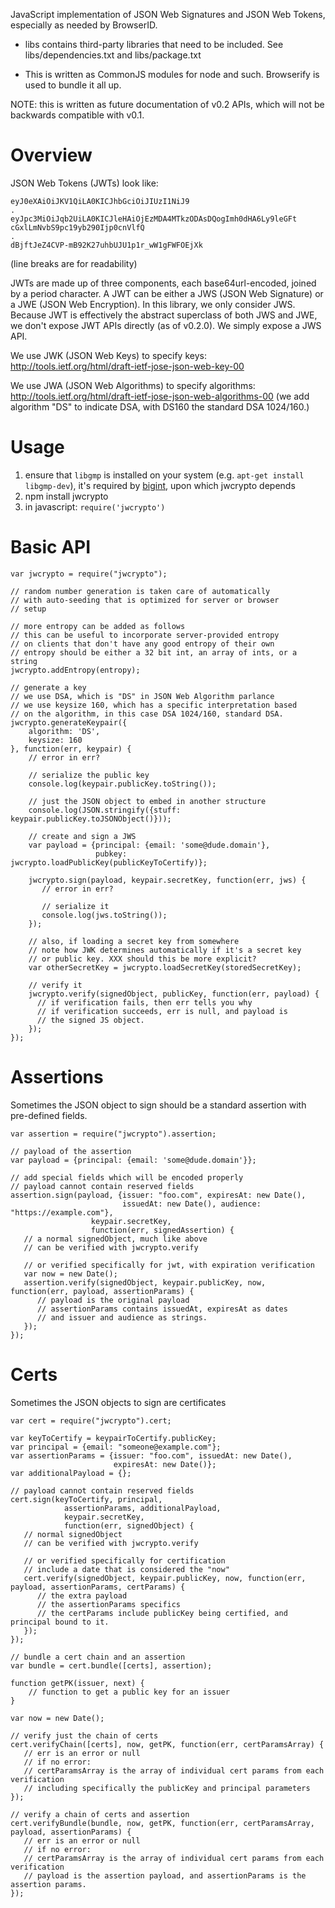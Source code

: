JavaScript implementation of JSON Web Signatures and JSON Web Tokens, especially as needed by BrowserID.

- libs contains third-party libraries that need to be included. See
libs/dependencies.txt and libs/package.txt

- This is written as CommonJS modules for node and
  such. Browserify is used to bundle it all up.

NOTE: this is written as future documentation of v0.2 APIs, which will not
be backwards compatible with v0.1.

Overview
===

JSON Web Tokens (JWTs) look like:

    eyJ0eXAiOiJKV1QiLA0KICJhbGciOiJIUzI1NiJ9
    .
    eyJpc3MiOiJqb2UiLA0KICJleHAiOjEzMDA4MTkzODAsDQogImh0dHA6Ly9leGFt
    cGxlLmNvbS9pc19yb290Ijp0cnVlfQ
    .
    dBjftJeZ4CVP-mB92K27uhbUJU1p1r_wW1gFWFOEjXk

(line breaks are for readability)

JWTs are made up of three components, each base64url-encoded, joined by a period character. A JWT can be either a JWS (JSON Web Signature) or a JWE (JSON Web Encryption). In this library, we only consider JWS. Because JWT is effectively the abstract superclass of both JWS and JWE, we don't expose JWT APIs directly (as of v0.2.0). We simply expose a JWS API.

We use JWK (JSON Web Keys) to specify keys:
http://tools.ietf.org/html/draft-ietf-jose-json-web-key-00

We use JWA (JSON Web Algorithms) to specify algorithms:
http://tools.ietf.org/html/draft-ietf-jose-json-web-algorithms-00
(we add algorithm "DS" to indicate DSA, with DS160 the standard DSA 1024/160.)

Usage
=====

  1. ensure that `libgmp` is installed on your system (e.g. `apt-get install libgmp-dev`), it's required by [bigint](https://github.com/substack/node-bigint), upon which jwcrypto depends
  2. npm install jwcrypto
  3. in javascript: `require('jwcrypto')`

Basic API
=========

    var jwcrypto = require("jwcrypto");

    // random number generation is taken care of automatically
    // with auto-seeding that is optimized for server or browser
    // setup

    // more entropy can be added as follows
    // this can be useful to incorporate server-provided entropy
    // on clients that don't have any good entropy of their own
    // entropy should be either a 32 bit int, an array of ints, or a string
    jwcrypto.addEntropy(entropy);

    // generate a key
    // we use DSA, which is "DS" in JSON Web Algorithm parlance
    // we use keysize 160, which has a specific interpretation based
    // on the algorithm, in this case DSA 1024/160, standard DSA.
    jwcrypto.generateKeypair({
        algorithm: 'DS',
        keysize: 160
    }, function(err, keypair) {
        // error in err?

        // serialize the public key
        console.log(keypair.publicKey.toString());

        // just the JSON object to embed in another structure
        console.log(JSON.stringify({stuff: keypair.publicKey.toJSONObject()}));

        // create and sign a JWS
        var payload = {principal: {email: 'some@dude.domain'},
                       pubkey: jwcrypto.loadPublicKey(publicKeyToCertify)};

        jwcrypto.sign(payload, keypair.secretKey, function(err, jws) {
           // error in err?

           // serialize it
           console.log(jws.toString());
        });

        // also, if loading a secret key from somewhere
        // note how JWK determines automatically if it's a secret key
        // or public key. XXX should this be more explicit?
        var otherSecretKey = jwcrypto.loadSecretKey(storedSecretKey);

        // verify it
        jwcrypto.verify(signedObject, publicKey, function(err, payload) {
          // if verification fails, then err tells you why
          // if verification succeeds, err is null, and payload is
          // the signed JS object.
        });
    });

Assertions
====

Sometimes the JSON object to sign should be a standard assertion with pre-defined fields.

    var assertion = require("jwcrypto").assertion;

    // payload of the assertion
    var payload = {principal: {email: 'some@dude.domain'}};

    // add special fields which will be encoded properly
    // payload cannot contain reserved fields
    assertion.sign(payload, {issuer: "foo.com", expiresAt: new Date(),
                             issuedAt: new Date(), audience: "https://example.com"},
                      keypair.secretKey,
                      function(err, signedAssertion) {
       // a normal signedObject, much like above
       // can be verified with jwcrypto.verify

       // or verified specifically for jwt, with expiration verification
       var now = new Date();
       assertion.verify(signedObject, keypair.publicKey, now, function(err, payload, assertionParams) {
          // payload is the original payload
          // assertionParams contains issuedAt, expiresAt as dates
          // and issuer and audience as strings.
       });
    });


Certs
=======

Sometimes the JSON objects to sign are certificates

    var cert = require("jwcrypto").cert;

    var keyToCertify = keypairToCertify.publicKey;
    var principal = {email: "someone@example.com"};
    var assertionParams = {issuer: "foo.com", issuedAt: new Date(),
                           expiresAt: new Date()};
    var additionalPayload = {};

    // payload cannot contain reserved fields
    cert.sign(keyToCertify, principal,
                assertionParams, additionalPayload,
                keypair.secretKey,
                function(err, signedObject) {
       // normal signedObject
       // can be verified with jwcrypto.verify

       // or verified specifically for certification
       // include a date that is considered the "now"
       cert.verify(signedObject, keypair.publicKey, now, function(err, payload, assertionParams, certParams) {
          // the extra payload
          // the assertionParams specifics
          // the certParams include publicKey being certified, and principal bound to it.
       });
    });

    // bundle a cert chain and an assertion
    var bundle = cert.bundle([certs], assertion);

    function getPK(issuer, next) {
        // function to get a public key for an issuer
    }

    var now = new Date();

    // verify just the chain of certs
    cert.verifyChain([certs], now, getPK, function(err, certParamsArray) {
       // err is an error or null
       // if no error:
       // certParamsArray is the array of individual cert params from each verification
       // including specifically the publicKey and principal parameters
    });

    // verify a chain of certs and assertion
    cert.verifyBundle(bundle, now, getPK, function(err, certParamsArray, payload, assertionParams) {
       // err is an error or null
       // if no error:
       // certParamsArray is the array of individual cert params from each verification
       // payload is the assertion payload, and assertionParams is the assertion params.
    });